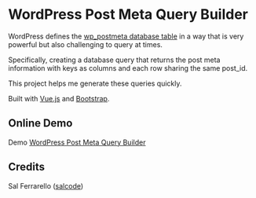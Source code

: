 # WordPress Post Meta Query Builder

WordPress defines the [wp_postmeta database table](https://codex.wordpress.org/Database_Description#Table:_wp_postmeta) in a way that is very powerful but also challenging to query at times.

Specifically, creating a database query that returns the post meta information with keys as columns and each row sharing the same post_id.

This project helps me generate these queries quickly.

Built with [Vue.js](https://vuejs.org/) and [Bootstrap](https://getbootstrap.com/).

## Online Demo

Demo [WordPress Post Meta Query Builder](https://salcode.github.io/wp-post-meta-query-generator/)

## Credits

Sal Ferrarello ([salcode](https://github.com/salcode/))
